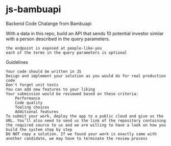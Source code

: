 # js-bambuapi
Backend Code Chalange from Bambuapi

With a data in this repo, build an API that sends 10 potential investor similar with a person described in the query parameters.

    the endpoint is exposed at people-like-you
    each of the terms in the query parameters is optional
    
Guidelines

    Your code should be written in JS
    Design and implement your solution as you would do for real production code
    Don't forget unit tests
    You can add new features to your liking
    Your submission would be reviewed based on these criteria:
        Performance
        Code quality
        Tooling choices
        Additional features
    To submit your work, deploy the app to a public cloud and give us the URL. You’ll also need to send us the link of the repository containing the required source to us and we are willing to have a look on how you build the system step by step
    DO NOT copy a solution. If we found your work is exactly same with another candidate, we may have to terminate the review process
